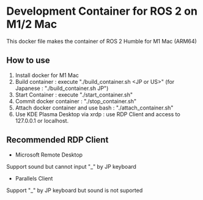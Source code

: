 # Development Container for ROS 2 on M1/2 Mac
 This docker file makes the container of ROS 2 Humble for M1 Mac (ARM64)

## How to use
1. Install docker for M1 Mac
2. Build container : execute "./build_container.sh \<JP or US\>" (for Japanese : "./build_container.sh JP")
3. Start Container : execute "./start_container.sh"
4. Commit docker container : "./stop_container.sh"
5. Attach docker container and use bash : "./attach_container.sh"
6. Use KDE Plasma Desktop via xrdp : use RDP Client and access to 127.0.0.1 or localhost.

## Recommended RDP Client

- Microsoft Remote Desktop

Support sound but cannot input "_" by JP keyboard

- Parallels Client

Support "_" by JP keyboard but sound is not suported
